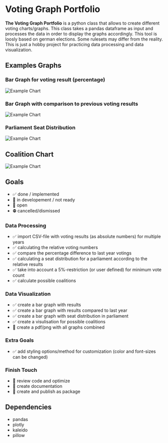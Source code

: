 # Voting Graph Portfolio
**The Voting Graph Portfolio** is a python class that allows to create different voting charts/graphs. This class takes a pandas dataframe as input and processes the data in order to display the graphs accordingly.
This tool is loosly based on german elections. Some rulesets may differ from the reality. This is just a hobby project for practicing data processing and data visualization.

## Examples Graphs
###  Bar Graph for voting result (percentage)
![Example Chart](https://github.com/ricochan/VotingGraphPortfolio/blob/main/output/barResult.png "Example Chart")

### Bar Graph with comparison to previous voting results
![Example Chart](https://github.com/ricochan/VotingGraphPortfolio/blob/main/output/barDifference.png "Example Chart")

### Parliament Seat Distribution
![Example Chart](https://github.com/ricochan/VotingGraphPortfolio/blob/main/output/pieParliament.png "Example Chart")

## Coalition Chart
![Example Chart](https://github.com/ricochan/VotingGraphPortfolio/blob/main/output/barCoalition.png "Example Chart")

## Goals
* :white_check_mark: done / implemented 
* :large_orange_diamond: in developement / not ready
* :red_circle: open
* :no_entry: cancelled/dismissed

### Data Processing
* :white_check_mark:  import CSV-file with voting results (as absolute numbers) for multiple years
* :white_check_mark:  calculating the relative voting numbers
* :white_check_mark: compare the percentage difference to last year votings
* :white_check_mark:  calculating a seat distribution for a parliament according to the relative results
* :white_check_mark:  take into account a 5%-restriction (or user defined) for minimum vote count 
* :white_check_mark:   calculate possible coalitions 


### Data Visualization
* :white_check_mark:  create a bar graph with results
* :white_check_mark:  create a bar graph with results compared to last year
* :white_check_mark:  create a bar graph with seat distribution in parliament
* :white_check_mark:  create a visulisation for possible coalitions
* :large_orange_diamond:  create a pdf/png with all graphs combined

### Extra Goals
* :white_check_mark:  add styling options/method for customization (color and font-sizes can be changed)

### Finish Touch
* :red_circle: review code and optimize
* :red_circle: create documentation
* :red_circle: create and publish as package


## Dependencies
* pandas
* plotly
* kaleido
* pillow